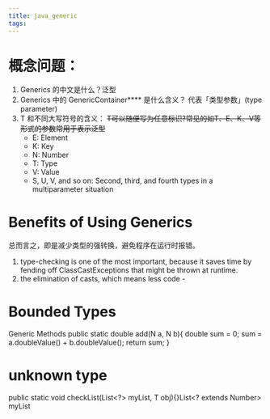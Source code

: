 ```yaml
---
title: java_generic
tags:
---
```



# 概念问题：
1. Generics 的中文是什么？泛型
2. Generics 中的 GenericContainer**<T>** 是什么含义？**<T>** 代表「类型参数」(type parameter)
3. T 和不同大写符号的含义：
~~T可以随便写为任意标识?常见的如T、E、K、V等形式的参数常用于表示泛型~~  
    * E: Element
    * K: Key
    * N: Number
    * T: Type
    * V: Value
    * S, U, V, and so on: Second, third, and fourth types in a multiparameter situation


# Benefits of Using Generics
总而言之，即是减少类型的强转换，避免程序在运行时报错。

1. type-checking is one of the most important, because it saves time by fending off ClassCastExceptions that might be thrown at runtime.
2. the elimination of casts, which means less code  -

# Bounded Types
<T extends UpperBoundType>
<T super LowerBoundType>

Generic Methods
public static <N extends Number> double add(N a, N b){
    double sum = 0;
    sum = a.doubleValue() + b.doubleValue();
    return sum;
}


# unknown type
public static <T> void checkList(List<?> myList, T obj){}List<? extends Number> myList


